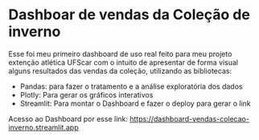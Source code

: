 # Dashboar de vendas da Coleção de inverno

Esse foi meu primeiro dashboard de uso real feito para meu projeto extenção atlética UFScar com o intuito de apresentar de forma visual alguns resultados das vendas da coleção, utilizando as bibliotecas:

- Pandas: para fazer o tratamento e a análise exploratória dos dados
- Plotly: Para gerar os gráficos interativos
- Streamlit: Para montar o Dashboard e fazer o deploy para gerar o link

Acesso ao Dashboard por esse link: https://dashboard-vendas-colecao-inverno.streamlit.app
